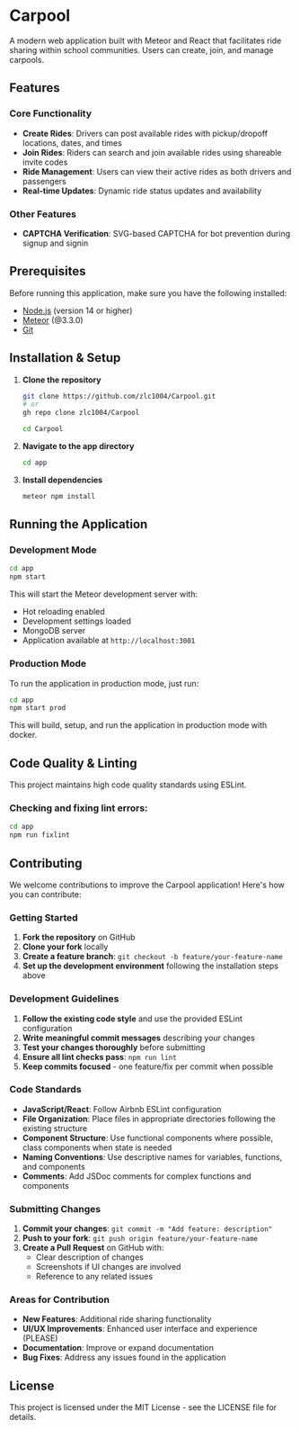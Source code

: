 # Carpool

A modern web application built with Meteor and React that facilitates ride sharing within school communities. Users can create, join, and manage carpools.

## Features

### Core Functionality
- **Create Rides**: Drivers can post available rides with pickup/dropoff locations, dates, and times
- **Join Rides**: Riders can search and join available rides using shareable invite codes
- **Ride Management**: Users can view their active rides as both drivers and passengers
- **Real-time Updates**: Dynamic ride status updates and availability

### Other Features
- **CAPTCHA Verification**: SVG-based CAPTCHA for bot prevention during signup and signin

## Prerequisites

Before running this application, make sure you have the following installed:

- [Node.js](https://nodejs.org/) (version 14 or higher)
- [Meteor](https://www.meteor.com/install) (@3.3.0)
- [Git](https://git-scm.com/downloads)

## Installation & Setup

1. **Clone the repository**
   ```bash
   git clone https://github.com/zlc1004/Carpool.git
   # or
   gh repo clone zlc1004/Carpool

   cd Carpool
   ```

2. **Navigate to the app directory**
   ```bash
   cd app
   ```

3. **Install dependencies**
   ```bash
   meteor npm install
   ```

## Running the Application

### Development Mode

```bash
cd app
npm start
```

This will start the Meteor development server with:
- Hot reloading enabled
- Development settings loaded
- MongoDB server
- Application available at `http://localhost:3001`

### Production Mode

To run the application in production mode, just run:

```bash
cd app
npm start prod
```

This will build, setup, and run the application in production mode with docker.

## Code Quality & Linting

This project maintains high code quality standards using ESLint.

### Checking and fixing lint errors:
```bash
cd app
npm run fixlint
```

## Contributing

We welcome contributions to improve the Carpool application! Here's how you can contribute:

### Getting Started
1. **Fork the repository** on GitHub
2. **Clone your fork** locally
3. **Create a feature branch**: `git checkout -b feature/your-feature-name`
4. **Set up the development environment** following the installation steps above

### Development Guidelines
1. **Follow the existing code style** and use the provided ESLint configuration
2. **Write meaningful commit messages** describing your changes
3. **Test your changes thoroughly** before submitting
4. **Ensure all lint checks pass**: `npm run lint`
5. **Keep commits focused** - one feature/fix per commit when possible

### Code Standards
- **JavaScript/React**: Follow Airbnb ESLint configuration
- **File Organization**: Place files in appropriate directories following the existing structure
- **Component Structure**: Use functional components where possible, class components when state is needed
- **Naming Conventions**: Use descriptive names for variables, functions, and components
- **Comments**: Add JSDoc comments for complex functions and components

### Submitting Changes
1. **Commit your changes**: `git commit -m "Add feature: description"`
2. **Push to your fork**: `git push origin feature/your-feature-name`
3. **Create a Pull Request** on GitHub with:
   - Clear description of changes
   - Screenshots if UI changes are involved
   - Reference to any related issues

### Areas for Contribution
- **New Features**: Additional ride sharing functionality
- **UI/UX Improvements**: Enhanced user interface and experience (PLEASE)
- **Documentation**: Improve or expand documentation
- **Bug Fixes**: Address any issues found in the application

## License

This project is licensed under the MIT License - see the LICENSE file for details.
